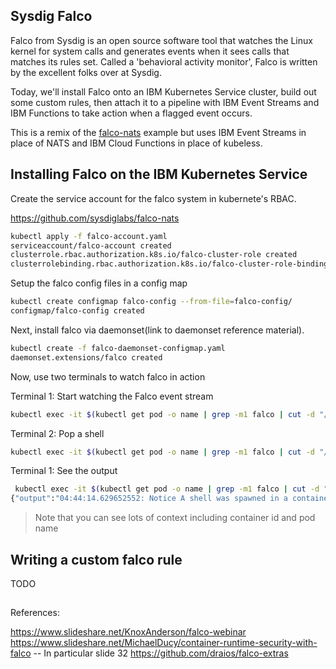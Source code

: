 ## Sysdig Falco

Falco from Sysdig is an open source software tool that watches the Linux kernel for system calls and generates events when it sees calls that matches its rules set. Called a 'behavioral activity monitor', Falco is written by the excellent folks over at Sysdig.

Today, we'll install Falco onto an IBM Kubernetes Service cluster, build out some custom rules, then attach it to a pipeline with IBM Event Streams and IBM Functions to take action when a flagged event occurs.

This is a remix of the [falco-nats](https://github.com/sysdiglabs/falco-nats) example but uses IBM Event Streams in place of NATS and IBM Cloud Functions in place of kubeless.


## Installing Falco on the IBM Kubernetes Service


Create the service account for the falco system in kubernete's RBAC.

https://github.com/sysdiglabs/falco-nats


```bash
kubectl apply -f falco-account.yaml 
serviceaccount/falco-account created
clusterrole.rbac.authorization.k8s.io/falco-cluster-role created
clusterrolebinding.rbac.authorization.k8s.io/falco-cluster-role-binding created
```

Setup the falco config files in a config map

```bash
kubectl create configmap falco-config --from-file=falco-config/
configmap/falco-config created
```

Next, install falco via daemonset(link to daemonset reference material).

```bash
kubectl create -f falco-daemonset-configmap.yaml 
daemonset.extensions/falco created
```

Now, use two terminals to watch falco in action


Terminal 1: Start watching the Falco event stream

```bash
kubectl exec -it $(kubectl get pod -o name | grep -m1 falco | cut -d "/" -f 2) -- cat /var/run/falco/nats
```

Terminal 2: Pop a shell 

```bash
kubectl exec -it $(kubectl get pod -o name | grep -m1 falco | cut -d "/" -f 2) -- /bin/bash
```

Terminal 1: See the output

```bash
 kubectl exec -it $(kubectl get pod -o name | grep -m1 falco | cut -d "/" -f 2) -- cat /var/run/falco/nats
{"output":"04:44:14.629652552: Notice A shell was spawned in a container with an attached terminal (user=root k8s.pod=falco-d7ml2 container=fb91c1e33a1d shell=bash parent=<NA> cmdline=bash  terminal=34816) k8s.pod=falco-d7ml2 container=fb91c1e33a1d","priority":"Notice","rule":"Terminal shell in container","time":"2018-09-25T04:44:14.629652552Z", "output_fields": {"container.id":"fb91c1e33a1d","evt.time":1537850654629652552,"k8s.pod.name":"falco-d7ml2","proc.cmdline":"bash ","proc.name":"bash","proc.pname":null,"proc.tty":34816,"user.name":"root"}}
```

> Note that you can see lots of context including container id and pod name


## Writing a custom falco rule


TODO


## 









References:

https://www.slideshare.net/KnoxAnderson/falco-webinar
https://www.slideshare.net/MichaelDucy/container-runtime-security-with-falco  -- In particular slide 32
https://github.com/draios/falco-extras



